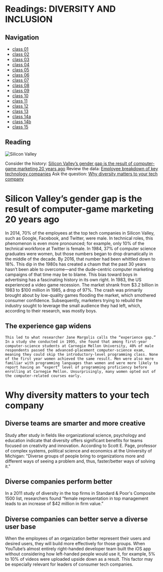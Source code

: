 # Readings: DIVERSITY AND INCLUSION


## Navigation ##
 - [class 01](class-01.md)
 - [class 02](class-02.md)
 - [class 03](class-03.md) 
 - [class 04](class-04.md)
 - [class 05](class-05.md)
 - [class 06](class-06.md)
 - [class 07](class-07.md)
 - [class 08](class-08.md)
 - [class 09](class-09.md) 
 - [class 10](class-10.md)
 - [class 11](class-11.md)
 - [class 12](class-12.md)
 - [class 13](class-13.md)
 - [class 14a](class-14a.md)
 - [class 14b](class-14b.md)
 - [class 15](class-15.md)


## Reading

![Silicon Valley](https://external-content.duckduckgo.com/iu/?u=https%3A%2F%2Fcdn-images-1.medium.com%2Fmax%2F1600%2F1*7u0wTqNoS4MX_DfGxEsiOA.png&f=1&nofb=1)

Consider the history: [Silicon Valley’s gender gap is the result of computer-game marketing 20 years ago](https://qz.com/911737/silicon-valleys-gender-gap-is-the-result-of-computer-game-marketing-20-years-ago/)
Review the data: [Employee breakdown of key technology companies](https://informationisbeautiful.net/visualizations/diversity-in-tech/)
Ask the question: [Why diversity matters to your tech company](https://www.usatoday.com/story/tech/columnist/2015/07/21/why-diversity-matters-your-tech-company/30419871/)


# Silicon Valley’s gender gap is the result of computer-game marketing 20 years ago

In 2014, 70% of the employees at the top tech companies in Silicon Valley, such as Google, Facebook, and Twitter, were male. In technical roles, this phenomenon is even more pronounced; for example, only 10% of the technical workforce at Twitter is female. In 1984, 37% of computer science graduates were women, but those numbers began to drop dramatically in the middle of the decade. By 2016, that number had been whittled down to 18%. This dip in the 1980s has created a chasm that the past 30 years hasn’t been able to overcome—and the dude-centric computer marketing campaigns of that time may be to blame. This bias toward boys in advertising has a fascinating history in its own right. In 1983, the US experienced a video game recession. The market shrank from $3.2 billion in 1983 to $100 million in 1985, a drop of 97%. The crash was primarily brought about by low-quality games flooding the market, which smothered consumer confidence. Subsequently, marketers trying to rebuild the industry sought to leverage the small audience they had left, which, according to their research, was mostly boys.

## The experience gap widens

    This led to what researcher Jane Margolis calls the “experience gap.” In a study she conducted in 1995, she found that among first-year computer-science students at Carnegie Mellon University, 40% of male respondents passed the advanced-placement computer-science exam, meaning they could skip the introductory-level programming class. None of the first year women achieved the same result. Men were also more familiar with programming languages than women and were more likely to report having an “expert” level of programming proficiency before enrolling at Carnegie Mellon. Unsurprisingly, many women opted out of the computer-related courses early.


# Why diversity matters to your tech company

## Diverse teams are smarter and more creative 

Study after study in fields like organizational science, psychology and education indicate that diversity offers significant benefits for teams focused on creativity and innovation. According to Scott E. Page, professor of complex systems, political science and economics at the University of Michigan: "Diverse groups of people bring to organizations more and different ways of seeing a problem and, thus, faster/better ways of solving it."

## Diverse companies perform better

In a 2011 study of diversity in the top firms in Standard & Poor's Composite 1500 list, researchers found “female representation in top management leads to an increase of $42 million in firm value.”

## Diverse companies can better serve a diverse user base

When the employees of an organization better represent their users and desired users, they will build more effectively for those groups. When YouTube’s almost entirely right-handed developer team built the iOS app without considering how left-handed people would use it, for example, 5% to 10% of videos were uploaded upside down as a result. This factor may be especially relevant for leaders of consumer tech companies.
